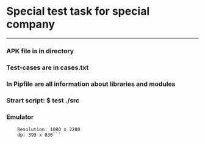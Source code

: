# Special test task for special company
---------------------------------------
### APK file is in directory
### Test-cases are in cases.txt
### In Pipfile are all information about libraries and modules
### Strart script: $ test ./src
### Emulator
``` Pixel 4 API 30
    Resolution: 1080 x 2280
    dp: 393 x 830```